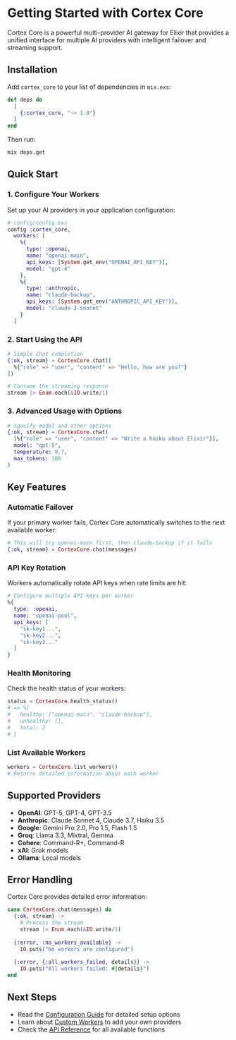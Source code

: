 # Getting Started with Cortex Core

Cortex Core is a powerful multi-provider AI gateway for Elixir that provides a unified interface for multiple AI providers with intelligent failover and streaming support.

## Installation

Add `cortex_core` to your list of dependencies in `mix.exs`:

```elixir
def deps do
  [
    {:cortex_core, "~> 1.0"}
  ]
end
```

Then run:

```bash
mix deps.get
```

## Quick Start

### 1. Configure Your Workers

Set up your AI providers in your application configuration:

```elixir
# config/config.exs
config :cortex_core,
  workers: [
    %{
      type: :openai,
      name: "openai-main",
      api_keys: [System.get_env("OPENAI_API_KEY")],
      model: "gpt-4"
    },
    %{
      type: :anthropic,
      name: "claude-backup",
      api_keys: [System.get_env("ANTHROPIC_API_KEY")],
      model: "claude-3-sonnet"
    }
  ]
```

### 2. Start Using the API

```elixir
# Simple chat completion
{:ok, stream} = CortexCore.chat([
  %{"role" => "user", "content" => "Hello, how are you?"}
])

# Consume the streaming response
stream |> Enum.each(&IO.write/1)
```

### 3. Advanced Usage with Options

```elixir
# Specify model and other options
{:ok, stream} = CortexCore.chat(
  [%{"role" => "user", "content" => "Write a haiku about Elixir"}],
  model: "gpt-5",
  temperature: 0.7,
  max_tokens: 100
)
```

## Key Features

### Automatic Failover

If your primary worker fails, Cortex Core automatically switches to the next available worker:

```elixir
# This will try openai-main first, then claude-backup if it fails
{:ok, stream} = CortexCore.chat(messages)
```

### API Key Rotation

Workers automatically rotate API keys when rate limits are hit:

```elixir
# Configure multiple API keys per worker
%{
  type: :openai,
  name: "openai-pool",
  api_keys: [
    "sk-key1...",
    "sk-key2...",
    "sk-key3..."
  ]
}
```

### Health Monitoring

Check the health status of your workers:

```elixir
status = CortexCore.health_status()
# => %{
#   healthy: ["openai-main", "claude-backup"],
#   unhealthy: [],
#   total: 2
# }
```

### List Available Workers

```elixir
workers = CortexCore.list_workers()
# Returns detailed information about each worker
```

## Supported Providers

- **OpenAI**: GPT-5, GPT-4, GPT-3.5
- **Anthropic**: Claude Sonnet 4, Claude 3.7, Haiku 3.5
- **Google**: Gemini Pro 2.0, Pro 1.5, Flash 1.5
- **Groq**: Llama 3.3, Mixtral, Gemma
- **Cohere**: Command-R+, Command-R
- **xAI**: Grok models
- **Ollama**: Local models

## Error Handling

Cortex Core provides detailed error information:

```elixir
case CortexCore.chat(messages) do
  {:ok, stream} ->
    # Process the stream
    stream |> Enum.each(&IO.write/1)
    
  {:error, :no_workers_available} ->
    IO.puts("No workers are configured")
    
  {:error, {:all_workers_failed, details}} ->
    IO.puts("All workers failed: #{details}")
end
```

## Next Steps

- Read the [Configuration Guide](configuration.md) for detailed setup options
- Learn about [Custom Workers](custom_workers.md) to add your own providers
- Check the [API Reference](api_reference.md) for all available functions